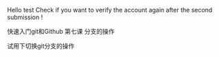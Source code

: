 Hello test Check if you want to verify the account again after the second submission !

快速入门git和Github 第七课 分支的操作

试用下切换git分支的操作